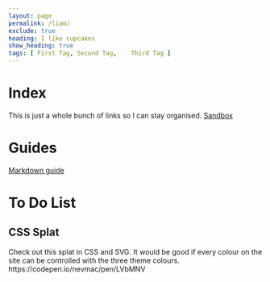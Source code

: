 ```yaml
---
layout: page
permalink: /liam/
exclude: true
heading: I like cupcakes
show_heading: true
tags: [ First Tag, Second Tag,    Third Tag ]
---
```


<html lang="en">
  <head>
    <meta charset="utf-8">
    <title>Index</title>
  </head>
  <body>
    <H1>Index</h1>
This is just a whole bunch of links so I can stay organised. 
<a href="../sandbox">Sandbox</a>
    
   <H1>Guides</h1>
    <a href="https://www.markdownguide.org/basic-syntax/">Markdown guide</a>
    
    
   <h1>To Do List</h1>
   <h2>CSS Splat</h2>
   Check out this splat in CSS and SVG. It would be good if every colour on the site can be controlled with the three theme colours. 
   https://codepen.io/nevmac/pen/LVbMNV

</body>
</html>
